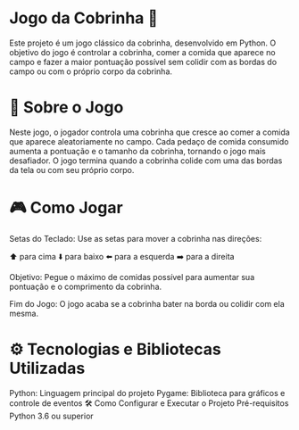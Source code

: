 # Jogo da Cobrinha 🐍

Este projeto é um jogo clássico da cobrinha, desenvolvido em Python. O objetivo do jogo é controlar a cobrinha, comer a comida que aparece no campo e fazer a maior pontuação possível sem colidir com as bordas do campo ou com o próprio corpo da cobrinha.
##
# 📜 Sobre o Jogo
Neste jogo, o jogador controla uma cobrinha que cresce ao comer a comida que aparece aleatoriamente no campo. Cada pedaço de comida consumido aumenta a pontuação e o tamanho da cobrinha, tornando o jogo mais desafiador. O jogo termina quando a cobrinha colide com uma das bordas da tela ou com seu próprio corpo.
##

# 🎮 Como Jogar

Setas do Teclado: Use as setas para mover a cobrinha nas direções:

⬆️ para cima
⬇️ para baixo
⬅️ para a esquerda
➡️ para a direita

Objetivo: Pegue o máximo de comidas possível para aumentar sua pontuação e o comprimento da cobrinha.

Fim do Jogo: O jogo acaba se a cobrinha bater na borda ou colidir com ela mesma.

##
# ⚙️ Tecnologias e Bibliotecas Utilizadas
Python: Linguagem principal do projeto
Pygame: Biblioteca para gráficos e controle de eventos
🛠️ Como Configurar e Executar o Projeto
Pré-requisitos
Python 3.6 ou superior
